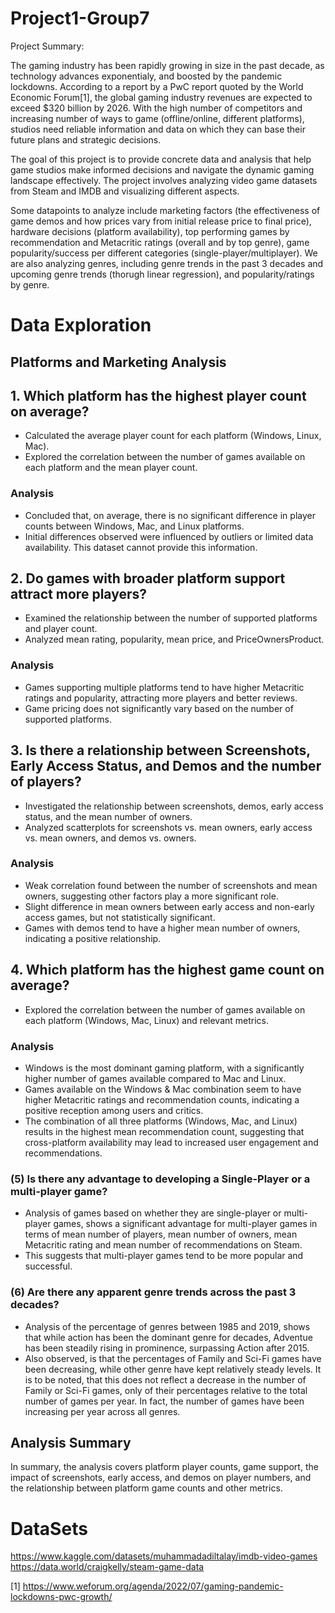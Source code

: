 # Project1-Group7

Project Summary:

The gaming industry has been rapidly growing in size in the past decade, as technology advances exponentialy, and boosted by the pandemic lockdowns. According to a report by a PwC report quoted by the World Economic Forum[1], the global gaming industry revenues are expected to exceed $320 billion by 2026. With the high number of competitors and increasing number of ways to game (offline/online, different platforms), studios need reliable information and data on which they can base their future plans and strategic decisions. 

The goal of this project is to provide concrete data and analysis that help game studios make informed decisions and navigate the dynamic gaming landscape effectively. The project involves analyzing video game datasets from Steam and IMDB and visualizing different aspects.

Some datapoints to analyze include marketing factors (the effectiveness of game demos and how prices vary from initial release price to final price), hardware decisions (platform availability), top performing games by recommendation and Metacritic ratings (overall and by top genre), game popularity/success per different categories (single-player/multiplayer). We are also analyzing genres, including genre trends in the past 3 decades and upcoming genre trends (thorugh linear regression), and popularity/ratings by genre.


# Data Exploration
## Platforms and Marketing Analysis

## 1. Which platform has the highest player count on average?
- Calculated the average player count for each platform (Windows, Linux, Mac).
- Explored the correlation between the number of games available on each platform and the mean player count.

### Analysis
- Concluded that, on average, there is no significant difference in player counts between Windows, Mac, and Linux platforms.
- Initial differences observed were influenced by outliers or limited data availability. This dataset cannot provide this information. 

## 2. Do games with broader platform support attract more players?
- Examined the relationship between the number of supported platforms and player count.
- Analyzed mean rating, popularity, mean price, and PriceOwnersProduct.

### Analysis
- Games supporting multiple platforms tend to have higher Metacritic ratings and popularity, attracting more players and better reviews.
- Game pricing does not significantly vary based on the number of supported platforms. 

## 3. Is there a relationship between Screenshots, Early Access Status, and Demos and the number of players?
- Investigated the relationship between screenshots, demos, early access status, and the mean number of owners.
- Analyzed scatterplots for screenshots vs. mean owners, early access vs. mean owners, and demos vs. owners.

### Analysis
- Weak correlation found between the number of screenshots and mean owners, suggesting other factors play a more significant role.
- Slight difference in mean owners between early access and non-early access games, but not statistically significant.
- Games with demos tend to have a higher mean number of owners, indicating a positive relationship.

## 4. Which platform has the highest game count on average?
- Explored the correlation between the number of games available on each platform (Windows, Mac, Linux) and relevant metrics.

### Analysis
- Windows is the most dominant gaming platform, with a significantly higher number of games available compared to Mac and Linux.
- Games available on the Windows & Mac combination seem to have higher Metacritic ratings and recommendation counts, indicating a positive reception among users and critics.
- The combination of all three platforms (Windows, Mac, and Linux) results in the highest mean recommendation count, suggesting that cross-platform availability may lead to increased user engagement and recommendations.

### (5) Is there any advantage to developing a Single-Player or a multi-player game?
- Analysis of games based on whether they are single-player or multi-player games, shows a significant advantage for multi-player games in terms of mean number of players, mean number of owners, mean Metacritic rating and mean number of recommendations on Steam.
- This suggests that multi-player games tend to be more popular and successful.

### (6) Are there any apparent genre trends across the past 3 decades?

- Analysis of the percentage of genres between 1985 and 2019, shows that while action has been the dominant genre for decades, Adventue has been steadily rising in prominence, surpassing Action after 2015.
- Also observed, is that the percentages of Family and Sci-Fi games have been decreasing, while other genre have kept relatively steady levels. It is to be noted, that this does not reflect a decrease in the number of Family or Sci-Fi games, only of their percentages relative to the total number of games per year. In fact, the number of games have been increasing per year across all genres.

## Analysis Summary 
In summary, the analysis covers platform player counts, game support, the impact of screenshots, early access, and demos on player numbers, and the relationship between platform game counts and other metrics.


# DataSets

https://www.kaggle.com/datasets/muhammadadiltalay/imdb-video-games<br>
https://data.world/craigkelly/steam-game-data

[1] https://www.weforum.org/agenda/2022/07/gaming-pandemic-lockdowns-pwc-growth/
